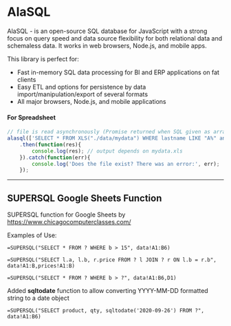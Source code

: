 # AlaSQL
AlaSQL - is an open-source SQL database for JavaScript with a strong focus on query speed and data source flexibility for both relational data and schemaless data. It works in web browsers, Node.js, and mobile apps.

This library is perfect for:

- Fast in-memory SQL data processing for BI and ERP applications on fat clients
- Easy ETL and options for persistence by data import/manipulation/export of several formats
- All major browsers, Node.js, and mobile applications

#### For Spreadsheet

```js
// file is read asynchronously (Promise returned when SQL given as array)
alasql(['SELECT * FROM XLS("./data/mydata") WHERE lastname LIKE "A%" and city = "London" GROUP BY name '])
    .then(function(res){
        console.log(res); // output depends on mydata.xls
    }).catch(function(err){
        console.log('Does the file exist? There was an error:', err);
    });
```

---
## SUPERSQL Google Sheets Function

SUPERSQL function for Google Sheets by https://www.chicagocomputerclasses.com/

Examples of Use:
```
=SUPERSQL("SELECT * FROM ? WHERE b > 15", data!A1:B6)
```
```
=SUPERSQL("SELECT l.a, l.b, r.price FROM ? l JOIN ? r ON l.b = r.b", data!A1:B,prices!A1:B)
```
```
=SUPERSQL("SELECT * FROM ? WHERE b > ?", data!A1:B6,D1)
```

Added **sqltodate** function to allow converting YYYY-MM-DD formatted string to a date object
```
=SUPERSQL("SELECT product, qty, sqltodate('2020-09-26') FROM ?", data!A1:B6)
```
